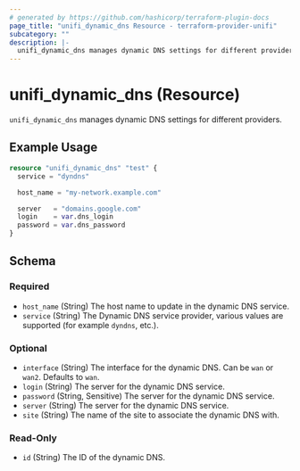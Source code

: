 ```yaml
---
# generated by https://github.com/hashicorp/terraform-plugin-docs
page_title: "unifi_dynamic_dns Resource - terraform-provider-unifi"
subcategory: ""
description: |-
  unifi_dynamic_dns manages dynamic DNS settings for different providers.
---
```


# unifi_dynamic_dns (Resource)

`unifi_dynamic_dns` manages dynamic DNS settings for different providers.

## Example Usage

```terraform
resource "unifi_dynamic_dns" "test" {
  service = "dyndns"

  host_name = "my-network.example.com"

  server   = "domains.google.com"
  login    = var.dns_login
  password = var.dns_password
}
```

<!-- schema generated by tfplugindocs -->
## Schema

### Required

- `host_name` (String) The host name to update in the dynamic DNS service.
- `service` (String) The Dynamic DNS service provider, various values are supported (for example `dyndns`, etc.).

### Optional

- `interface` (String) The interface for the dynamic DNS. Can be `wan` or `wan2`. Defaults to `wan`.
- `login` (String) The server for the dynamic DNS service.
- `password` (String, Sensitive) The server for the dynamic DNS service.
- `server` (String) The server for the dynamic DNS service.
- `site` (String) The name of the site to associate the dynamic DNS with.

### Read-Only

- `id` (String) The ID of the dynamic DNS.
